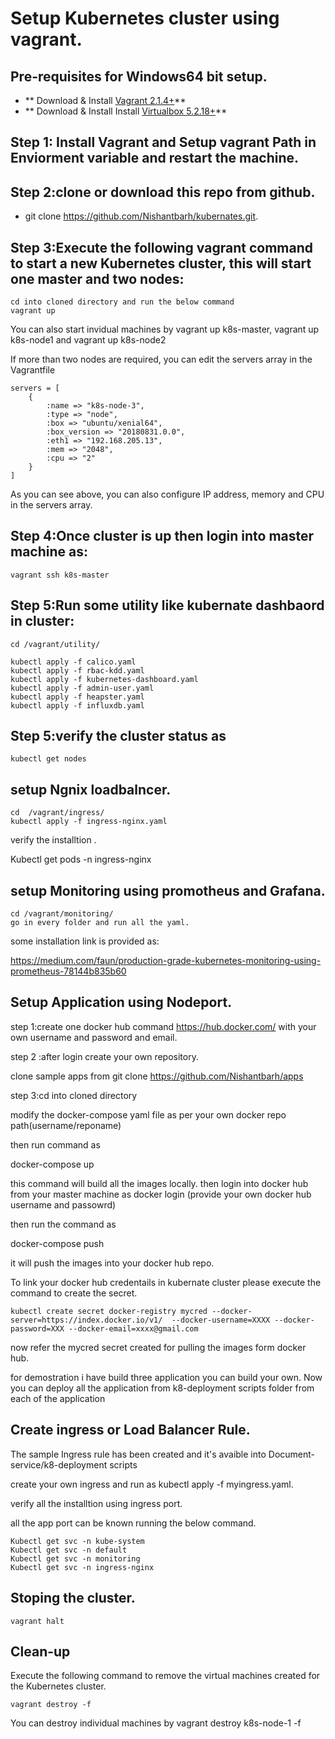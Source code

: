 # Setup Kubernetes cluster using vagrant.



## Pre-requisites for Windows64 bit setup.

 * ** Download & Install [Vagrant 2.1.4+](https://www.vagrantup.com)**
 * ** Download & Install Install [Virtualbox 5.2.18+](https://www.virtualbox.org)**
 
  ## Step 1: Install Vagrant  and Setup vagrant Path in Enviorment variable and restart the machine.
  
  
  ## Step 2:clone or download this repo from github.
  * git clone https://github.com/Nishantbarh/kubernates.git.
  
  
  
  ## Step 3:Execute the following vagrant command to start a new Kubernetes cluster, this will start one master and two nodes:
 
```
cd into cloned directory and run the below command
vagrant up
```

You can also start invidual machines by vagrant up k8s-master, vagrant up k8s-node1 and vagrant up k8s-node2

If more than two nodes are required, you can edit the servers array in the Vagrantfile

```
servers = [
    {
        :name => "k8s-node-3",
        :type => "node",
        :box => "ubuntu/xenial64",
        :box_version => "20180831.0.0",
        :eth1 => "192.168.205.13",
        :mem => "2048",
        :cpu => "2"
    }
]
 ```

As you can see above, you can also configure IP address, memory and CPU in the servers array. 
## Step 4:Once cluster is up  then login into master machine as:
```
vagrant ssh k8s-master
```
## Step 5:Run some utility like kubernate dashbaord  in cluster:
```
cd /vagrant/utility/

kubectl apply -f calico.yaml
kubectl apply -f rbac-kdd.yaml
kubectl apply -f kubernetes-dashboard.yaml
kubectl apply -f admin-user.yaml
kubectl apply -f heapster.yaml
kubectl apply -f influxdb.yaml
```
## Step 5:verify the cluster status as 
```
kubectl get nodes
```
## setup Ngnix loadbalncer.
```
cd  /vagrant/ingress/
kubectl apply -f ingress-nginx.yaml
```

verify the installtion .

Kubectl get pods -n ingress-nginx

## setup Monitoring using promotheus and Grafana.
```
cd /vagrant/monitoring/
go in every folder and run all the yaml.

```
some installation link is provided as:

https://medium.com/faun/production-grade-kubernetes-monitoring-using-prometheus-78144b835b60
## Setup Application using Nodeport.

step 1:create one docker hub  command
https://hub.docker.com/  with your own username and password and email.

step 2 :after login create your own repository.

clone  sample apps from 
git clone https://github.com/Nishantbarh/apps

step 3:cd into  cloned directory 

modify the docker-compose yaml file as per your own docker repo path(username/reponame)

then run command as

docker-compose up

this command will build all the images locally.
then login into docker hub from your master machine as
docker login (provide your own  docker hub username and passowrd)

then run the command as 

docker-compose push

it will push the images into your docker hub repo.

To link your docker hub credentails  in kubernate  cluster please execute the command to create the secret.
```
kubectl create secret docker-registry mycred --docker-server=https://index.docker.io/v1/  --docker-username=XXXX --docker-password=XXX --docker-email=xxxx@gmail.com
```
now refer the mycred secret created for pulling the images form docker hub.

for demostration i have build three application you can build your own.
Now you can deploy all the application from k8-deployment scripts folder from each of the application


## Create ingress or Load Balancer Rule.
The sample Ingress rule has been created and it's avaible into Document-service/k8-deployment scripts

create your own ingress and run as kubectl apply -f myingress.yaml.

verify all the installtion using ingress port.

all the app port can be known running the below command.
```
Kubectl get svc -n kube-system
Kubectl get svc -n default
Kubectl get svc -n monitoring
Kubectl get svc -n ingress-nginx
```


## Stoping the cluster.
```
vagrant halt
```

## Clean-up

Execute the following command to remove the virtual machines created for the Kubernetes cluster.
```
vagrant destroy -f
```

You can destroy individual machines by vagrant destroy k8s-node-1 -f


